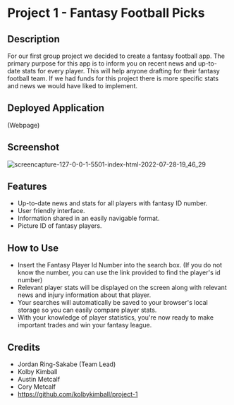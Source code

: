 # Project 1 - Fantasy Football Picks

## Description
For our first group project we decided to create a fantasy football app. The primary purpose for this app is to inform you on recent news and up-to-date stats for every player. This will help anyone drafting for their fantasy football team. If we had funds for this project there is more specific stats and news we would have liked to implement. 

## Deployed Application
(Webpage)


## Screenshot
![screencapture-127-0-0-1-5501-index-html-2022-07-28-19_46_29](https://user-images.githubusercontent.com/105259367/181665783-5d50ccd1-16c7-4c37-aab8-62d730850889.png)


## Features
- Up-to-date news and stats for all players with fantasy ID number. 
- User friendly interface.
- Information shared in an easily navigable format. 
- Picture ID of fantasy players.

## How to Use
- Insert the Fantasy Player Id Number into the search box. (If you do not know the number, you can use the link provided to find the player's id number)
- Relevant player stats will be displayed on the screen along with relevant news and injury information about that player.
- Your searches will automatically be saved to your browser's local storage so you can easily compare player stats.
- With your knowledge of player statistics, you're now ready to make important trades and win your fantasy league.

## Credits
- Jordan Ring-Sakabe (Team Lead)
- Kolby Kimball
- Austin Metcalf
- Cory Metcalf
- https://github.com/kolbykimball/project-1

